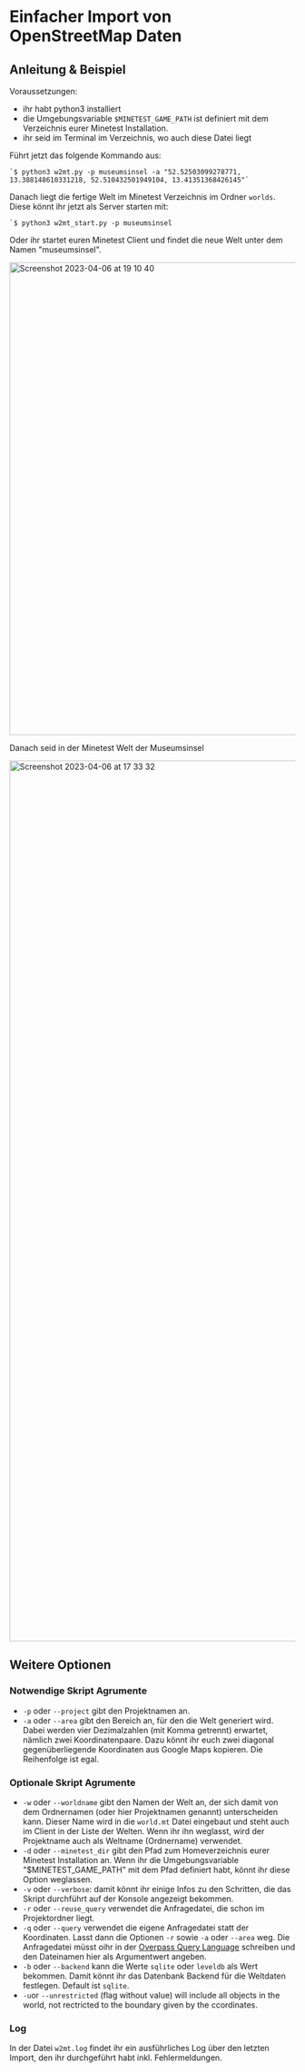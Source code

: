 # Einfacher Import von OpenStreetMap Daten

## Anleitung & Beispiel

Voraussetzungen:
- ihr habt python3 installiert
- die Umgebungsvariable `$MINETEST_GAME_PATH` ist definiert mit dem Verzeichnis eurer Minetest Installation. 
- ihr seid im Terminal im Verzeichnis, wo auch diese Datei liegt

Führt jetzt das folgende Kommando aus:
	
	`$ python3 w2mt.py -p museumsinsel -a "52.52503099278771, 13.388148610331218, 52.510432501949104, 13.41351368426145"`

Danach liegt die fertige Welt im Minetest Verzeichnis im Ordner `worlds`. Diese könnt ihr jetzt als Server starten mit:

	`$ python3 w2mt_start.py -p museumsinsel

Oder ihr startet euren Minetest Client und findet die neue Welt unter dem Namen "museumsinsel".

<img width="833" alt="Screenshot 2023-04-06 at 19 10 40" src="https://user-images.githubusercontent.com/60585/230460582-b54b61b6-31bb-4ea6-b1a4-3e70142d3be0.png">


Danach seid in der Minetest Welt der Museumsinsel

<img width="1552" alt="Screenshot 2023-04-06 at 17 33 32" src="https://user-images.githubusercontent.com/60585/230460649-e02df221-a430-431a-8533-eced2d3141da.png">



## Weitere Optionen

### Notwendige Skript Agrumente

- `-p` oder `--project` gibt den Projektnamen an. 
- `-a` oder `--area` gibt den Bereich an, für den die Welt generiert wird. Dabei werden vier Dezimalzahlen (mit Komma getrennt) erwartet, nämlich zwei Koordinatenpaare. Dazu könnt ihr euch zwei diagonal gegenüberliegende Koordinaten aus Google Maps kopieren. Die Reihenfolge ist egal.

### Optionale Skript Agrumente

- `-w` oder `--worldname` gibt den Namen der Welt an, der sich damit von dem Ordnernamen (oder hier Projektnamen genannt) unterscheiden kann. Dieser Name wird in die `world.mt` Datei eingebaut und steht auch im Client in der Liste der Welten. Wenn ihr ihn weglasst, wird der Projektname auch als Weltname (Ordnername) verwendet.
- `-d` oder `--minetest_dir` gibt den Pfad zum Homeverzeichnis eurer Minetest Installation an. Wenn ihr die Umgebungsvariable "$MINETEST_GAME_PATH" mit dem Pfad definiert habt, könnt ihr diese Option weglassen.
- `-v` oder `--verbose`: damit könnt ihr einige Infos zu den Schritten, die das Skript durchführt auf der Konsole angezeigt bekommen.
- `-r` oder `--reuse_query` verwendet die Anfragedatei, die schon im Projektordner liegt.
- `-q` oder `--query` verwendet die eigene Anfragedatei statt der Koordinaten. Lasst dann die Optionen `-r` sowie `-a` oder `--area` weg. Die Anfragedatei müsst oihr in der [Overpass Query Language](https://wiki.openstreetmap.org/wiki/Overpass_API/Overpass_QL) schreiben und den Dateinamen hier als Argumentwert angeben.
- `-b` oder `--backend` kann die Werte `sqlite` oder `leveldb` als Wert bekommen. Damit könnt ihr das Datenbank Backend für die Weltdaten festlegen. Default ist `sqlite`.
- `-u`or `--unrestricted` (flag without value) will include all objects in the world, not rectricted to the boundary given by the ccordinates.

### Log

In der Datei `w2mt.log` findet ihr ein ausführliches Log über den letzten Import, den ihr durchgeführt habt inkl. Fehlermeldungen.

